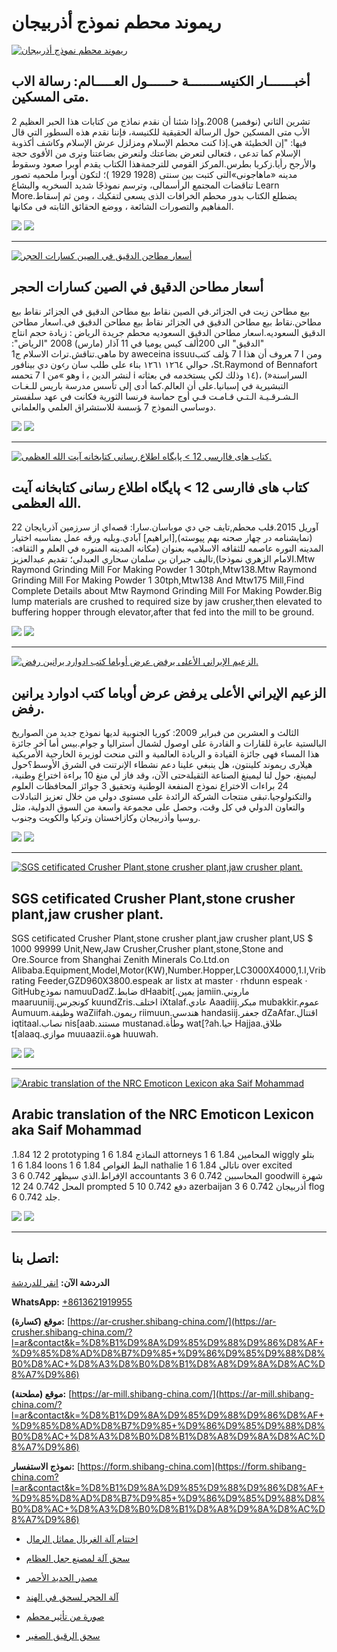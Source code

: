 # ريموند محطم نموذج أذربيجان

<a href="https://swt.shibang-china.com/?l=ar&img&k=%D8%B1%D9%8A%D9%85%D9%88%D9%86%D8%AF+%D9%85%D8%AD%D8%B7%D9%85+%D9%86%D9%85%D9%88%D8%B0%D8%AC+%D8%A3%D8%B0%D8%B1%D8%A8%D9%8A%D8%AC%D8%A7%D9%86" target="_blank">![ريموند محطم نموذج أذربيجان](http://static.shibang-china.com/all-800x300/154.jpg)</a>

## أخبـــــــار الكنيســــــــة حــــــول العـــــالم: رسالة الاب متى المسكين.
2 تشرين الثاني (نوفمبر) 2008.وإذا شئنا أن نقدم نماذج من كتابات هذا الحبر العظيم الأب متى المسكين حول الرسالة الحقيقية للكنيسة، فإننا نقدم هذه السطور التي قال فيها: &quot;إن الخطيئة هي.إذا كنت محطم الإسلام ومزلزل عرش الإسلام وكاشف أكذوبة الإسلام كما تدعى ، فتعالى لتعرض بضاعتك ولنعرض بضاعتنا ونرى من الأقوى حجة والأرجح رأيا.زكريا بطرس.المركز القومي للترجمةهذا الكتاب يقدم أوبرا صعود وسقوط مدينه «ماهاجونى»التى كتبت بين سنتى (1928 1929 )؛ لتكون أوبرا ملحميه تصور تناقضات المجتمع الرأسمالى، وترسم نموذجًا شديد السخريه والبشاع Learn More.يضطلع الكتاب بدور محطم الخرافات الذى يسعى لتفكيك ، ومن ثم إسقاط المفاهيم والتصورات الشائعة ، ووضع الحقائق الثابته فى مكانها.


<a href="https://whatsapp.shibangsoft.com/WhatsApp.php" target="_blank" title="WhatsApp">![](http://static.shibang-china.com/icon/whatsapp.png)</a> <a href="https://swt.shibang-china.com/?l=ar&icon&k=%D8%B1%D9%8A%D9%85%D9%88%D9%86%D8%AF+%D9%85%D8%AD%D8%B7%D9%85+%D9%86%D9%85%D9%88%D8%B0%D8%AC+%D8%A3%D8%B0%D8%B1%D8%A8%D9%8A%D8%AC%D8%A7%D9%86" target="_blank">![](http://static.shibang-china.com/icon/chat-ar.png)</a>

---

<a href="https://swt.shibang-china.com/?l=ar&img&k=%D8%B1%D9%8A%D9%85%D9%88%D9%86%D8%AF+%D9%85%D8%AD%D8%B7%D9%85+%D9%86%D9%85%D9%88%D8%B0%D8%AC+%D8%A3%D8%B0%D8%B1%D8%A8%D9%8A%D8%AC%D8%A7%D9%86" target="_blank">![أسعار مطاحن الدقيق في الصين كسارات الحجر](http://static.shibang-china.com/all-800x300/712.jpg)</a>

## أسعار مطاحن الدقيق في الصين كسارات الحجر
بيع مطاحن زيت في الجزائر.في الصين نقاط بيع مطاحن الدقيق في الجزائر نقاط بيع مطاحن.نقاط بيع مطاحن الدقيق في الجزائر نقاط بيع مطاحن الدقيق في.اسعار مطاحن الدقيق السعوديه.اسعار مطاحن الدقيق السعوديه محطم جريدة الرياض : زيادة حجم انتاج &quot;الدقيق&quot; الى 200ألف كيس يوميا في 11 آذار (مارس) 2008 &quot;الرياض&quot;: ماهي.تناقش.تراث الاسلام ج1 by aweceina issuuوﻣﻦ ا 7 ﻌﺮوف أن ﻫﺬا ا 7 ﺆﻟﻒ ﻛﺘﺐ ﺣﻮاﻟﻲ ١٢٦٤ ١٢٦١ ﺑﻨﺎء ﻋﻠﻰ ﻃﻠﺐ ﺳﺎن ر›ﻮن دي ﺑﻴﻨﺎﻓﻮر ،St.Raymond of Bennafort وﻫﻮ »ﻣﻦ ا 7 ﺘﺤﻤﺴ i ﻟﻨﺸﺮ اﻟﺪﻳﻦ ﺑ i اﻟﺴﺮاﺳﻨﺔ«) ،(١٤ وذﻟﻚ ﻟﻜﻲ ﻳﺴﺘﺨﺪﻣﻪ ﻓﻲ ﺑﻌﺜﺎﺗﻪ اﻟﺘﺒﺸﻴﺮﻳﺔ ﻓﻲ إﺳﺒﺎﻧﻴﺎ.ﻋﻠﻰ أن اﻟﻌﺎﻟﻢ.ﻛﻤﺎ أدى إﻟﻰ ﺗﺄﺳﺲ ﻣﺪرﺳﺔ ﺑﺎرﻳﺲ ﻟﻠـﻐـﺎت اﻟـﺸـﺮﻗـﻴـﺔ اﻟـﺘـﻲ ﻗـﺎﻣـﺖ ﻓـﻲ أوج ﺣﻤﺎﺳﺔ ﻓﺮﻧﺴﺎ اﻟﺜﻮرﻳﺔ ﻓﻜﺎﻧﺖ ﻓﻲ ﻋﻬﺪ ﺳﻠﻔﺴﺘﺮ دوﺳﺎﺳﻲ اﻟﻨﻤﻮذج 7 ﺆﺳﺴﺔ ﻟﻼﺳﺘﺸﺮاق اﻟﻌﻠﻤﻲ واﻟﻌﻠﻤﺎﻧﻲ.


<a href="https://whatsapp.shibangsoft.com/WhatsApp.php" target="_blank" title="WhatsApp">![](http://static.shibang-china.com/icon/whatsapp.png)</a> <a href="https://swt.shibang-china.com/?l=ar&icon&k=%D8%B1%D9%8A%D9%85%D9%88%D9%86%D8%AF+%D9%85%D8%AD%D8%B7%D9%85+%D9%86%D9%85%D9%88%D8%B0%D8%AC+%D8%A3%D8%B0%D8%B1%D8%A8%D9%8A%D8%AC%D8%A7%D9%86" target="_blank">![](http://static.shibang-china.com/icon/chat-ar.png)</a>

---

<a href="https://swt.shibang-china.com/?l=ar&img&k=%D8%B1%D9%8A%D9%85%D9%88%D9%86%D8%AF+%D9%85%D8%AD%D8%B7%D9%85+%D9%86%D9%85%D9%88%D8%B0%D8%AC+%D8%A3%D8%B0%D8%B1%D8%A8%D9%8A%D8%AC%D8%A7%D9%86" target="_blank">![کتاب های فاارسی 12 &gt; پایگاه اطلاع رسانی کتابخانه آیت الله العظمی.](http://static.shibang-china.com/all-800x300/1510.jpg)</a>

## کتاب های فاارسی 12 &gt; پایگاه اطلاع رسانی کتابخانه آیت الله العظمی.
22 آوريل 2015.قلب محطم,تايف جي دي موباسان.سارا: قصه‌اي از سرزمين آذربايجان (نمايشنامه در چهار صحنه بهم پيوسته),[ابراهيم] آبادي.ويليه ورقه عمل بمناسبه اختيار المدينه النوره عاصمه للثقافه الاسلاميه بعنوان (مکانه المدينه المنوره في العلم و الثقافه: الامام الزهري نموذجا),تاليف جبران بن سلمان سحاري العبدلي؛ تقديم عبدالعزيز.Mtw Raymond Grinding Mill For Making Powder 1 30tph,Mtw138.Mtw Raymond Grinding Mill For Making Powder 1 30tph,Mtw138 And Mtw175 Mill,Find Complete Details about Mtw Raymond Grinding Mill For Making Powder.Big lump materials are crushed to required size by jaw crusher,then elevated to buffering hopper through elevator,after that fed into the mill to be ground.


<a href="https://whatsapp.shibangsoft.com/WhatsApp.php" target="_blank" title="WhatsApp">![](http://static.shibang-china.com/icon/whatsapp.png)</a> <a href="https://swt.shibang-china.com/?l=ar&icon&k=%D8%B1%D9%8A%D9%85%D9%88%D9%86%D8%AF+%D9%85%D8%AD%D8%B7%D9%85+%D9%86%D9%85%D9%88%D8%B0%D8%AC+%D8%A3%D8%B0%D8%B1%D8%A8%D9%8A%D8%AC%D8%A7%D9%86" target="_blank">![](http://static.shibang-china.com/icon/chat-ar.png)</a>

---

<a href="https://swt.shibang-china.com/?l=ar&img&k=%D8%B1%D9%8A%D9%85%D9%88%D9%86%D8%AF+%D9%85%D8%AD%D8%B7%D9%85+%D9%86%D9%85%D9%88%D8%B0%D8%AC+%D8%A3%D8%B0%D8%B1%D8%A8%D9%8A%D8%AC%D8%A7%D9%86" target="_blank">![الزعيم الإيراني الأعلى يرفض عرض أوباما كتب ادوارد يرانين رفض.](http://static.shibang-china.com/all-800x300/545.jpg)</a>

## الزعيم الإيراني الأعلى يرفض عرض أوباما كتب ادوارد يرانين رفض.
الثالث و العشرين من فبراير 2009: كوريا الجنوبية لديها نموذج جديد من الصواريخ البالستية عابرة للقارات و القادرة على اوصول لشمال أستراليا و جوام.بيس أما آخر جائزة هذا المساء فهى جائزة القيادة و الريادة العالمية و التى منحت لوزيرة الخارجية الأمريكية هيلارى ريموند كلينتون، هل ينبغي علينا دعم نشطاء الإنرتنت في الشرق الأوسط؟حول ليمينغ، حول لنا ليمينغ الصناعة الثقيلةحتى الآن، وقد فاز لي منغ 10 براءة اختراع وطنية، 24 براءات الاختراع نموذج المنفعة الوطنية وتحقيق 3 جوائز المحافظات العلوم والتكنولوجيا.تبقى منتجات الشركة الرائدة على مستوى دولي من خلال تعزيز التبادلات والتعاون الدولي في كل وقت، وحصل على مجموعة واسعة من السوق الدولية، مثل روسيا وأذربيجان وكازاخستان وتركيا والكويت وجنوب.


<a href="https://whatsapp.shibangsoft.com/WhatsApp.php" target="_blank" title="WhatsApp">![](http://static.shibang-china.com/icon/whatsapp.png)</a> <a href="https://swt.shibang-china.com/?l=ar&icon&k=%D8%B1%D9%8A%D9%85%D9%88%D9%86%D8%AF+%D9%85%D8%AD%D8%B7%D9%85+%D9%86%D9%85%D9%88%D8%B0%D8%AC+%D8%A3%D8%B0%D8%B1%D8%A8%D9%8A%D8%AC%D8%A7%D9%86" target="_blank">![](http://static.shibang-china.com/icon/chat-ar.png)</a>

---

<a href="https://swt.shibang-china.com/?l=ar&img&k=%D8%B1%D9%8A%D9%85%D9%88%D9%86%D8%AF+%D9%85%D8%AD%D8%B7%D9%85+%D9%86%D9%85%D9%88%D8%B0%D8%AC+%D8%A3%D8%B0%D8%B1%D8%A8%D9%8A%D8%AC%D8%A7%D9%86" target="_blank">![SGS cetificated Crusher Plant,stone crusher plant,jaw crusher plant.](http://static.shibang-china.com/all-800x300/428.jpg)</a>

## SGS cetificated Crusher Plant,stone crusher plant,jaw crusher plant.
SGS cetificated Crusher Plant,stone crusher plant,jaw crusher plant,US $ 1000 99999 Unit,New,Jaw Crusher,Crusher plant,stone,Stone and Ore.Source from Shanghai Zenith Minerals Co.Ltd.on Alibaba.Equipment,Model,Motor(KW),Number.Hopper,LC3000X4000,1.I,Vribrating Feeder,GZD960X3800.espeak ar listx at master · rhdunn espeak · GitHubنموذج namuuDadZ.ضابط dHaabit[.يمين jamiin.ماروني maaruuniij.كونجرس kuundZris.اختلف iXtalaf.عادي Aaadiij.مبكر mubakkir.عموم Aumuum.وظيفة waZiifah.ريمون riimuun.هندسي handasiij.جعفر dZaAfar.اقتتال iqtitaal.نصاب nis[aab.مستند mustanad.وطأة wat[?ah.حيا Hajjaa.طلاق t[alaaq.موازي muuaazii.هوة huuwah.


<a href="https://whatsapp.shibangsoft.com/WhatsApp.php" target="_blank" title="WhatsApp">![](http://static.shibang-china.com/icon/whatsapp.png)</a> <a href="https://swt.shibang-china.com/?l=ar&icon&k=%D8%B1%D9%8A%D9%85%D9%88%D9%86%D8%AF+%D9%85%D8%AD%D8%B7%D9%85+%D9%86%D9%85%D9%88%D8%B0%D8%AC+%D8%A3%D8%B0%D8%B1%D8%A8%D9%8A%D8%AC%D8%A7%D9%86" target="_blank">![](http://static.shibang-china.com/icon/chat-ar.png)</a>

---

<a href="https://swt.shibang-china.com/?l=ar&img&k=%D8%B1%D9%8A%D9%85%D9%88%D9%86%D8%AF+%D9%85%D8%AD%D8%B7%D9%85+%D9%86%D9%85%D9%88%D8%B0%D8%AC+%D8%A3%D8%B0%D8%B1%D8%A8%D9%8A%D8%AC%D8%A7%D9%86" target="_blank">![Arabic translation of the NRC Emoticon Lexicon aka Saif Mohammad](http://static.shibang-china.com/all-800x300/1282.jpg)</a>

## Arabic translation of the NRC Emoticon Lexicon aka Saif Mohammad
.1.84 12 2 prototyping النماذج 1.84 6 1 attorneys المحامين 1.84 6 1 wiggly بتلو 1.84 6 1 loons البط الغواص 1.84 6 1 nathalie ناتالي 1.84 6 1 over excited الإفراط.الذي سيظهر 0.742 6 3 accountants المحاسبين 0.742 6 3 goodwill شهرة المحل 0.742 24 12 prompted دفع 0.742 10 5 azerbaijan أذربيجان 0.742 6 3 flog جلد 0.742 6.

<a href="https://whatsapp.shibangsoft.com/WhatsApp.php" target="_blank" title="WhatsApp">![](http://static.shibang-china.com/icon/whatsapp.png)</a> <a href="https://swt.shibang-china.com/?l=ar&icon&k=%D8%B1%D9%8A%D9%85%D9%88%D9%86%D8%AF+%D9%85%D8%AD%D8%B7%D9%85+%D9%86%D9%85%D9%88%D8%B0%D8%AC+%D8%A3%D8%B0%D8%B1%D8%A8%D9%8A%D8%AC%D8%A7%D9%86" target="_blank">![](http://static.shibang-china.com/icon/chat-ar.png)</a>

---
## اتصل بنا:

**الدردشة الآن:** [انقر للدردشة](https://swt.shibang-china.com?l=ar&contact&k=%D8%B1%D9%8A%D9%85%D9%88%D9%86%D8%AF+%D9%85%D8%AD%D8%B7%D9%85+%D9%86%D9%85%D9%88%D8%B0%D8%AC+%D8%A3%D8%B0%D8%B1%D8%A8%D9%8A%D8%AC%D8%A7%D9%86)

**WhatsApp:**  [+8613621919955](https://whatsapp.shibangsoft.com/WhatsApp.php)

**موقع (كسارة):** [https://ar-crusher.shibang-china.com/](https://ar-crusher.shibang-china.com/?l=ar&contact&k=%D8%B1%D9%8A%D9%85%D9%88%D9%86%D8%AF+%D9%85%D8%AD%D8%B7%D9%85+%D9%86%D9%85%D9%88%D8%B0%D8%AC+%D8%A3%D8%B0%D8%B1%D8%A8%D9%8A%D8%AC%D8%A7%D9%86)

**موقع (مطحنة):** [https://ar-mill.shibang-china.com/](https://ar-mill.shibang-china.com/?l=ar&contact&k=%D8%B1%D9%8A%D9%85%D9%88%D9%86%D8%AF+%D9%85%D8%AD%D8%B7%D9%85+%D9%86%D9%85%D9%88%D8%B0%D8%AC+%D8%A3%D8%B0%D8%B1%D8%A8%D9%8A%D8%AC%D8%A7%D9%86)

**نموذج الاستفسار:** [https://form.shibang-china.com](https://form.shibang-china.com?l=ar&contact&k=%D8%B1%D9%8A%D9%85%D9%88%D9%86%D8%AF+%D9%85%D8%AD%D8%B7%D9%85+%D9%86%D9%85%D9%88%D8%B0%D8%AC+%D8%A3%D8%B0%D8%B1%D8%A8%D9%8A%D8%AC%D8%A7%D9%86)

* [اختتام آلة الغربال مماثل الرمال](../29/%D8%A7%D8%AE%D8%AA%D8%AA%D8%A7%D9%85%20%D8%A2%D9%84%D8%A9%20%D8%A7%D9%84%D8%BA%D8%B1%D8%A8%D8%A7%D9%84%20%D9%85%D9%85%D8%A7%D8%AB%D9%84%20%D8%A7%D9%84%D8%B1%D9%85%D8%A7%D9%84.md)

* [سحق آلة لمصنع جعل العظام](../27/%D8%B3%D8%AD%D9%82%20%D8%A2%D9%84%D8%A9%20%D9%84%D9%85%D8%B5%D9%86%D8%B9%20%D8%AC%D8%B9%D9%84%20%D8%A7%D9%84%D8%B9%D8%B8%D8%A7%D9%85.md)

* [مصدر الحديد الأحمر](../27/%D9%85%D8%B5%D8%AF%D8%B1%20%D8%A7%D9%84%D8%AD%D8%AF%D9%8A%D8%AF%20%D8%A7%D9%84%D8%A3%D8%AD%D9%85%D8%B1.md)

* [آلة الحجر لسحق في الهند](../29/%D8%A2%D9%84%D8%A9%20%D8%A7%D9%84%D8%AD%D8%AC%D8%B1%20%D9%84%D8%B3%D8%AD%D9%82%20%D9%81%D9%8A%20%D8%A7%D9%84%D9%87%D9%86%D8%AF.md)

* [صورة من تأثير محطم](../27/%D8%B5%D9%88%D8%B1%D8%A9%20%D9%85%D9%86%20%D8%AA%D8%A3%D8%AB%D9%8A%D8%B1%20%D9%85%D8%AD%D8%B7%D9%85.md)

* [سحق الرقيق الصغير](../28/%D8%B3%D8%AD%D9%82%20%D8%A7%D9%84%D8%B1%D9%82%D9%8A%D9%82%20%D8%A7%D9%84%D8%B5%D8%BA%D9%8A%D8%B1.md)